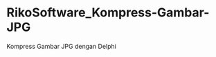 # RikoSoftware_Kompress-Gambar-JPG
Kompress Gambar JPG dengan Delphi

<blockquote class="imgur-embed-pub" lang="en" data-id="a/PXNDnUL" data-context="false" ><a href="//imgur.com/a/PXNDnUL"></a></blockquote><script async src="//s.imgur.com/min/embed.js" charset="utf-8"></script>
